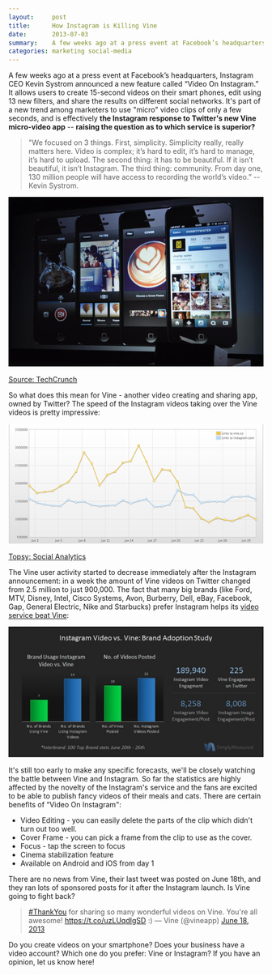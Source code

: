 ```yaml
---
layout:     post
title:      How Instagram is Killing Vine
date:       2013-07-03
summary:    A few weeks ago at a press event at Facebook’s headquarters, Instagram CEO Kevin Systrom announced a new feature called “Video On Instagram.” It allows users to create 15-second videos on their smart phones, edit using 13 new filters, and share the results on different social networks.
categories: marketing social-media
---
```


A few weeks ago at a press event at Facebook’s headquarters, Instagram CEO Kevin Systrom announced a new feature called “Video On Instagram.” It allows users to create 15-second videos on their smart phones, edit using 13 new filters, and share the results on different social networks. It's part of a new trend among marketers to use "micro" video clips of only a few seconds, and is effectively **the Instagram response to Twitter's new Vine micro-video app** -- **raising the question as to which service is superior?**

> "We focused on 3 things. First, simplicity. Simplicity really, really matters here. Video is complex; it’s hard to edit, it’s hard to manage, it’s hard to upload. The second thing: it has to be beautiful. If it isn’t beautiful, it isn’t Instagram. The third thing: community. From day one, 130 million people will have access to recording the world’s video.” -- Kevin Systrom.

<a href="/images/instagram_video.jpg"><img class="aligncenter" src="/images/instagram_video.jpg" /></a>

<p class="center"><a href="http://techcrunch.com/2013/06/20/live-blog-facebook-announcement/" target="_blank">Source: TechCrunch</a></p>

So what does this mean for Vine - another video creating and sharing app, owned by Twitter? The speed of the Instagram videos taking over the Vine videos is pretty impressive:

<a href="/images/topsy.png"><img class="aligncenter" src="/images/topsy.png" /></a>

<p class="center"><a href="http://analytics.topsy.com/?q=vine.co%2Cinstagram.com&amp;period=1%20month" target="_blank">Topsy: Social Analytics</a></p>

The Vine user activity started to decrease immediately after the Instagram announcement: in a week the amount of Vine videos on Twitter changed from 2.5 million to just 900,000. The fact that many big brands (like Ford, MTV, Disney, Intel, Cisco Systems, Avon, Burberry, Dell, eBay, Facebook, Gap, General Electric, Nike and Starbucks) prefer Instagram helps its <a href="http://mashable.com/2013/06/27/instagram-video-top-brands/" target="_blank">video service beat Vine</a>:

<a href="/images/Instagram-v-Vine.jpg"><img class="aligncenter" src="/images/Instagram-v-Vine.jpg" /></a>

It's still too early to make any specific forecasts, we'll be closely watching the battle between Vine and Instagram. So far the statistics are highly affected by the novelty of the Instagram's service and the fans are excited to be able to publish fancy videos of their meals and cats. There are certain benefits of “Video On Instagram":

- Video Editing - you can easily delete the parts of the clip which didn't turn out too well.
- Cover Frame - you can pick a frame from the clip to use as the cover.
- Focus - tap the screen to focus
- Cinema stabilization feature
- Available on Android and iOS from day 1

There are no news from Vine, their last tweet was posted on June 18th, and they ran lots of sponsored posts for it after the Instagram launch. Is Vine going to fight back?

> <a href="https://twitter.com/search?q=%23ThankYou&amp;src=hash" target="\_blank">#ThankYou</a> for sharing so many wonderful videos on Vine. You're all awesome! <a href="https://t.co/uzLUqdIgSD" target="\_blank">https://t.co/uzLUqdIgSD</a> :)
— Vine (@vineapp) <a href="https://twitter.com/vineapp/statuses/347136891281358849" target="\_blank">June 18, 2013</a>

Do you create videos on your smartphone? Does your business have a video account? Which one do you prefer: Vine or Instagram? If you have an opinion, let us know here!